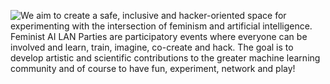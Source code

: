 ![We aim to create a safe, inclusive and hacker-oriented space for experimenting with the intersection of feminism and artificial intelligence. Feminist AI LAN Parties are participatory events where everyone can be involved and learn, train, imagine, co-create and hack. The goal is to develop artistic and scientific contributions to the greater machine learning community and of course to have fun, experiment, network and play!](https://github.com/user-attachments/assets/3692b36c-d9c2-43bf-bc22-b9f20ea42555)
